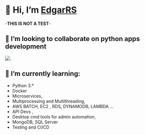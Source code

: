 # 👋 Hi, I’m [EdgarRS](https://www.linkedin.com/in/edgarrosalesrsa)

-**THIS IS NOT A TEST**-

## 💞️ I’m looking to collaborate on python apps development

![.](https://www.python.org/static/img/python-logo@2x.png)

## 🌱 I’m currently learning:

- Python 3.*
- Docker
- Microservices,
- Multiprocessing and Multithreading,
- AWS BATCH, EC2 , RDS, DYNAMODB, LAMBDA ...
- API Devs ,
- Desktop cmd tools for admin automation,
- MongoDB, SQL Server
- Testing and CI/CD
